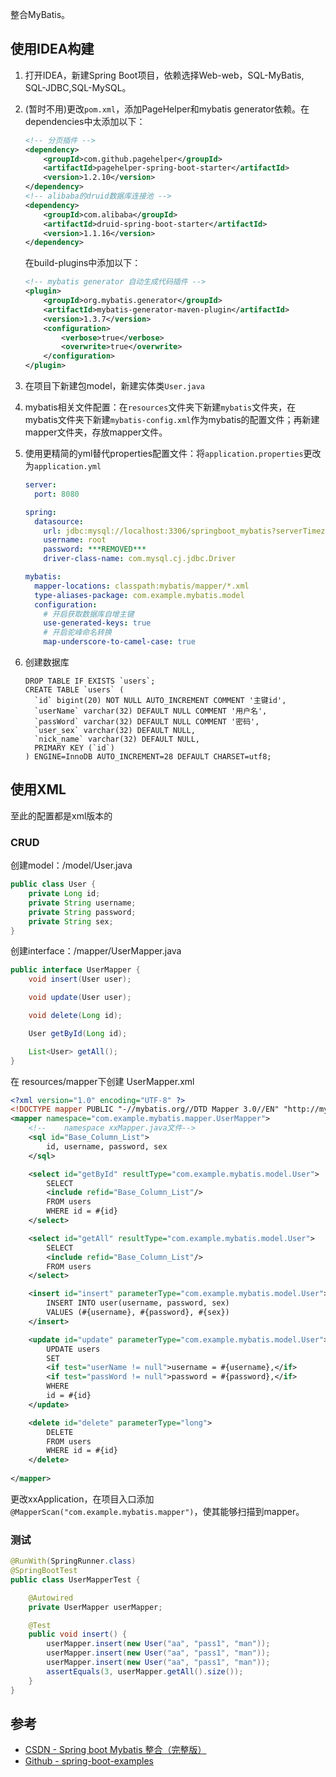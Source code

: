 

整合MyBatis。

<!--more-->

## 使用IDEA构建

1. 打开IDEA，新建Spring Boot项目，依赖选择Web-web，SQL-MyBatis, SQL-JDBC,SQL-MySQL。

2. (暂时不用)更改`pom.xml`，添加PageHelper和mybatis generator依赖。在dependencies中太添加以下：

   ```xml
   <!-- 分页插件 -->
   <dependency>
       <groupId>com.github.pagehelper</groupId>
       <artifactId>pagehelper-spring-boot-starter</artifactId>
       <version>1.2.10</version>
   </dependency>
   <!-- alibaba的druid数据库连接池 -->
   <dependency>
       <groupId>com.alibaba</groupId>
       <artifactId>druid-spring-boot-starter</artifactId>
       <version>1.1.16</version>
   </dependency>
   ```

   在build-plugins中添加以下：

   ```xml
   <!-- mybatis generator 自动生成代码插件 -->
   <plugin>
       <groupId>org.mybatis.generator</groupId>
       <artifactId>mybatis-generator-maven-plugin</artifactId>
       <version>1.3.7</version>
       <configuration>
           <verbose>true</verbose>
           <overwrite>true</overwrite>
       </configuration>
   </plugin>
   ```

3. 在项目下新建包model，新建实体类`User.java`

4. mybatis相关文件配置：在`resources`文件夹下新建`mybatis`文件夹，在mybatis文件夹下新建`mybatis-config.xml`作为mybatis的配置文件；再新建mapper文件夹，存放mapper文件。

5. 使用更精简的yml替代properties配置文件：将`application.properties`更改为`application.yml`

   ```yaml
   server:
     port: 8080
   
   spring:
     datasource:
       url: jdbc:mysql://localhost:3306/springboot_mybatis?serverTimezone=UTC&useUnicode=true&characterEncoding=utf-8&useSSL=false
       username: root
       password: ***REMOVED***
       driver-class-name: com.mysql.cj.jdbc.Driver
   
   mybatis:
     mapper-locations: classpath:mybatis/mapper/*.xml
     type-aliases-package: com.example.mybatis.model
     configuration:
       # 开启获取数据库自增主键
       use-generated-keys: true
       # 开启驼峰命名转换
       map-underscore-to-camel-case: true
   ```

6. 创建数据库

   ```mysql
   DROP TABLE IF EXISTS `users`;
   CREATE TABLE `users` (
     `id` bigint(20) NOT NULL AUTO_INCREMENT COMMENT '主键id',
     `userName` varchar(32) DEFAULT NULL COMMENT '用户名',
     `passWord` varchar(32) DEFAULT NULL COMMENT '密码',
     `user_sex` varchar(32) DEFAULT NULL,
     `nick_name` varchar(32) DEFAULT NULL,
     PRIMARY KEY (`id`)
   ) ENGINE=InnoDB AUTO_INCREMENT=28 DEFAULT CHARSET=utf8;
   
   ```

## 使用XML

至此的配置都是xml版本的

### CRUD

创建model：/model/User.java

```java
public class User {
    private Long id;
    private String username;
    private String password;
    private String sex;
}
```

创建interface：/mapper/UserMapper.java

```java
public interface UserMapper {
    void insert(User user);

    void update(User user);

    void delete(Long id);

    User getById(Long id);

    List<User> getAll();
}
```

在 resources/mapper下创建 UserMapper.xml

```xml
<?xml version="1.0" encoding="UTF-8" ?>
<!DOCTYPE mapper PUBLIC "-//mybatis.org//DTD Mapper 3.0//EN" "http://mybatis.org/dtd/mybatis-3-mapper.dtd" >
<mapper namespace="com.example.mybatis.mapper.UserMapper">
    <!--    namespace xxMapper.java文件-->
    <sql id="Base_Column_List">
        id, username, password, sex
    </sql>

    <select id="getById" resultType="com.example.mybatis.model.User">
        SELECT
        <include refid="Base_Column_List"/>
        FROM users
        WHERE id = #{id}
    </select>

    <select id="getAll" resultType="com.example.mybatis.model.User">
        SELECT
        <include refid="Base_Column_List"/>
        FROM users
    </select>

    <insert id="insert" parameterType="com.example.mybatis.model.User">
        INSERT INTO user(username, password, sex)
        VALUES (#{username}, #{password}, #{sex})
    </insert>

    <update id="update" parameterType="com.example.mybatis.model.User">
        UPDATE users
        SET
        <if test="userName != null">username = #{username},</if>
        <if test="passWord != null">password = #{password},</if>
        WHERE
        id = #{id}
    </update>

    <delete id="delete" parameterType="long">
        DELETE
        FROM users
        WHERE id = #{id}
    </delete>
    
</mapper>
```

更改xxApplication，在项目入口添加`@MapperScan("com.example.mybatis.mapper")`，使其能够扫描到mapper。

### 测试

```java
@RunWith(SpringRunner.class)
@SpringBootTest
public class UserMapperTest {

    @Autowired
    private UserMapper userMapper;

    @Test
    public void insert() {
        userMapper.insert(new User("aa", "pass1", "man"));
        userMapper.insert(new User("aa", "pass1", "man"));
        userMapper.insert(new User("aa", "pass1", "man"));
        assertEquals(3, userMapper.getAll().size());
    }
}
```



## 参考

* [CSDN - Spring boot Mybatis 整合（完整版）](<https://blog.csdn.net/winter_chen001/article/details/77249029>)
* [Github - spring-boot-examples](<https://github.com/ityouknow/spring-boot-examples>)